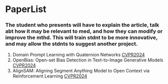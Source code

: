 # PaperList

### The student who presents will have to explain the article, talk abt how it may be relevant to med, and how they can modify or improve the mthd. This will train stdnt to be more innovative, and may allow the stdnts to suggest another project.


1. Domain Prompt Learning with Quaternion Networks [CVPR2024](https://openaccess.thecvf.com/content/CVPR2024/papers/Cao_Domain_Prompt_Learning_with_Quaternion_Networks_CVPR_2024_paper.pdf)
2. OpenBias: Open-set Bias Detection in Text-to-Image Generative Models [CVPR2024](https://openaccess.thecvf.com/content/CVPR2024/papers/DInca_OpenBias_Open-set_Bias_Detection_in_Text-to-Image_Generative_Models_CVPR_2024_paper.pdf)
3. AlignSAM: Aligning Segment Anything Model to Open Context via Reinforcement Learning [CVPR2024](https://openaccess.thecvf.com/content/CVPR2024/papers/Huang_AlignSAM_Aligning_Segment_Anything_Model_to_Open_Context_via_Reinforcement_CVPR_2024_paper.pdf)
